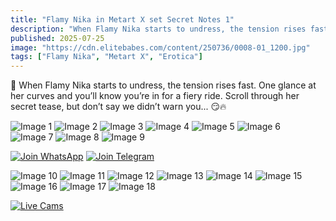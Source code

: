 ```yaml
---
title: "Flamy Nika in Metart X set Secret Notes 1"
description: "When Flamy Nika starts to undress, the tension rises fast. One glance at her curves and you’ll know you’re in for a fiery ride."
published: 2025-07-25
image: "https://cdn.elitebabes.com/content/250736/0008-01_1200.jpg"
tags: ["Flamy Nika", "Metart X", "Erotica"]
---
```


💋 When Flamy Nika starts to undress, the tension rises fast. One glance at her curves and you’ll know you’re in for a fiery ride. Scroll through her secret tease, but don’t say we didn’t warn you... 😏🔥

![Image 1](https://cdn.elitebabes.com/content/250736/0008-01_1200.jpg)
![Image 2](https://cdn.elitebabes.com/content/250736/0008-02_1200.jpg)
![Image 3](https://cdn.elitebabes.com/content/250736/0008-03_1200.jpg)
![Image 4](https://cdn.elitebabes.com/content/250736/0008-04_1200.jpg)
![Image 5](https://cdn.elitebabes.com/content/250736/0008-05_1200.jpg)
![Image 6](https://cdn.elitebabes.com/content/250736/0008-06_1200.jpg)
![Image 7](https://cdn.elitebabes.com/content/250736/0008-07_1200.jpg)
![Image 8](https://cdn.elitebabes.com/content/250736/0008-08_1200.jpg)
![Image 9](https://cdn.elitebabes.com/content/250736/0008-09_1200.jpg)

[![Join WhatsApp](https://i.postimg.cc/brzSBMFV/join-whatsapp-channel.webp)](https://whatsapp.com/channel/0029VaMsUAp7tkjI8KcaRn10)
[![Join Telegram](https://i.postimg.cc/sXPZKyKZ/image.jpg)](https://t.me/Xibabes)

![Image 10](https://cdn.elitebabes.com/content/250736/0008-10_1200.jpg)
![Image 11](https://cdn.elitebabes.com/content/250736/0008-11_1200.jpg)
![Image 12](https://cdn.elitebabes.com/content/250736/0008-12_1200.jpg)
![Image 13](https://cdn.elitebabes.com/content/250736/0008-13_1800.jpg)
![Image 14](https://cdn.elitebabes.com/content/250736/0008-14_1200.jpg)
![Image 15](https://cdn.elitebabes.com/content/250736/0008-15_1200.jpg)
![Image 16](https://cdn.elitebabes.com/content/250736/0008-16_1200.jpg)
![Image 17](https://cdn.elitebabes.com/content/250736/0008-17_1200.jpg)
![Image 18](https://cdn.elitebabes.com/content/250736/0008-18_1800.jpg)

[![Live Cams](https://i.postimg.cc/cJ0ZcBhR/image.jpg)](https://free-live-cam.vercel.app/)
